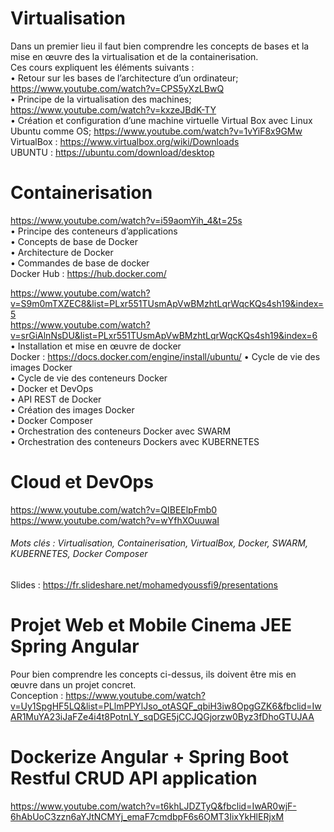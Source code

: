 # Virtualisation
Dans un premier lieu il faut bien comprendre les concepts de bases et la mise en œuvre des la virtualisation et de la containerisation. <br>
Ces cours expliquent les éléments suivants : <br>
• Retour sur les bases de l’architecture d’un ordinateur; https://www.youtube.com/watch?v=CPS5yXzLBwQ <br>
• Principe de la virtualisation des machines; https://www.youtube.com/watch?v=kxzeJBdK-TY <br>
• Création et configuration d’une machine virtuelle Virtual Box avec Linux Ubuntu comme OS; https://www.youtube.com/watch?v=1vYiF8x9GMw <br>
   VirtualBox : https://www.virtualbox.org/wiki/Downloads <br>
   UBUNTU : https://ubuntu.com/download/desktop <br>
# Containerisation
https://www.youtube.com/watch?v=i59aomYih_4&t=25s <br>
• Principe des conteneurs d’applications <br>
• Concepts de base de Docker <br>
• Architecture de Docker <br>
• Commandes de base de docker <br>
  Docker Hub : https://hub.docker.com/

https://www.youtube.com/watch?v=S9m0mTXZEC8&list=PLxr551TUsmApVwBMzhtLqrWqcKQs4sh19&index=5 <br>
https://www.youtube.com/watch?v=srGiAlnNsDU&list=PLxr551TUsmApVwBMzhtLqrWqcKQs4sh19&index=6 <br>
• Installation et mise en œuvre de docker <br>
  Docker : https://docs.docker.com/engine/install/ubuntu/
• Cycle de vie des images Docker <br>
• Cycle de vie des conteneurs Docker <br>
• Docker et DevOps <br>
• API REST de Docker <br>
• Création des images Docker <br>
• Docker Composer <br>
• Orchestration des conteneurs Docker avec SWARM <br>
• Orchestration des conteneurs Dockers avec KUBERNETES <br>
# Cloud et DevOps 
https://www.youtube.com/watch?v=QIBEElpFmb0
https://www.youtube.com/watch?v=wYfhXOuuwaI

###### Mots clés : Virtualisation, Containerisation, VirtualBox, Docker, SWARM, KUBERNETES, Docker Composer <br>
Slides : https://fr.slideshare.net/mohamedyoussfi9/presentations
# Projet Web et Mobile Cinema JEE Spring Angular
Pour bien comprendre les concepts ci-dessus, ils doivent être mis en œuvre dans un projet concret.<br>
Conception : https://www.youtube.com/watch?v=Uy1SpgHF5LQ&list=PLlmPPYlJso_otASQF_qbiH3iw8OpgGZK6&fbclid=IwAR1MuYA23iJaFZe4i4t8PotnLY_sqDGE5jCCJQGjorzw0Byz3fDhoGTUJAA <br>

# Dockerize Angular + Spring Boot Restful CRUD API application
https://www.youtube.com/watch?v=t6khLJDZTyQ&fbclid=IwAR0wjF-6hAbUoC3zzn6aYJtNCMYj_emaF7cmdbpF6s6OMT3IixYkHlERjxM
